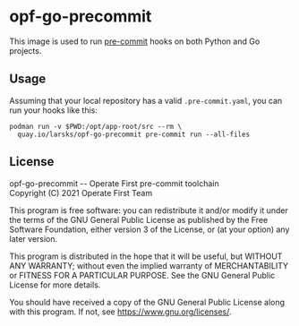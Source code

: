 # opf-go-precommit

This image is used to run [pre-commit][] hooks on both Python and Go
projects.

[pre-commit]: https://pre-commit.com/

## Usage

Assuming that your local repository has a valid `.pre-commit.yaml`,
you can run your hooks like this:

```
podman run -v $PWD:/opt/app-root/src --rm \
  quay.io/larsks/opf-go-precommit pre-commit run --all-files
```

## License

opf-go-precommit -- Operate First pre-commit toolchain  
Copyright (C) 2021 Operate First Team

This program is free software: you can redistribute it and/or modify
it under the terms of the GNU General Public License as published by
the Free Software Foundation, either version 3 of the License, or
(at your option) any later version.

This program is distributed in the hope that it will be useful,
but WITHOUT ANY WARRANTY; without even the implied warranty of
MERCHANTABILITY or FITNESS FOR A PARTICULAR PURPOSE.  See the
GNU General Public License for more details.

You should have received a copy of the GNU General Public License
along with this program.  If not, see <https://www.gnu.org/licenses/>.
